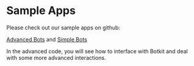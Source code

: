 # Sample Apps

Please check out our sample apps on github:

[Advanced Bots](https://github.com/intellinote/sample-code) and [Simple Bots](https://github.com/BroadSoft-Xtended/SampleApps/tree/master/teamone/TeamOne-MathBot)

In the advanced code, you will see how to interface with Botkit and deal with some more advanced interactions.
